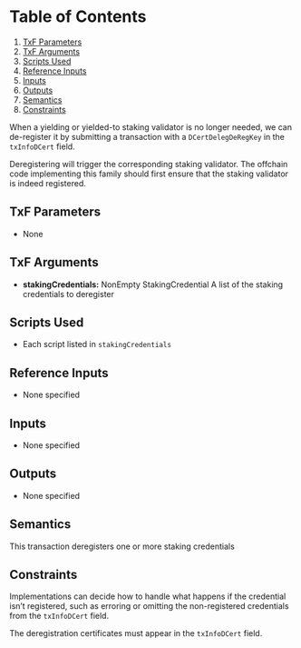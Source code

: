 # Table of Contents

1. [TxF Parameters](#org929b516)
2. [TxF Arguments](#org02206fa)
3. [Scripts Used](#orgb80971a)
4. [Reference Inputs](#orgec867f0)
5. [Inputs](#org8016040)
6. [Outputs](#org69ed416)
7. [Semantics](#orge82b809)
8. [Constraints](#org187c6f6)

When a yielding or yielded-to staking validator is no longer needed, we can de-register it by submitting a transaction with a `DCertDelegDeRegKey` in the `txInfoDCert` field.

Deregistering will trigger the corresponding staking validator. The offchain code implementing this family should first ensure that the
staking validator is indeed registered.

<a id="org929b516"></a>

## TxF Parameters

- None

<a id="org02206fa"></a>

## TxF Arguments

- **stakingCredentials:** NonEmpty StakingCredential
    A list of the staking credentials to deregister

<a id="orgb80971a"></a>

## Scripts Used

- Each script listed in `stakingCredentials`

<a id="orgec867f0"></a>

## Reference Inputs

- None specified

<a id="org8016040"></a>

## Inputs

- None specified

<a id="org69ed416"></a>

## Outputs

- None specified

<a id="orge82b809"></a>

## Semantics

This transaction deregisters one or more staking credentials

<a id="org187c6f6"></a>

## Constraints

Implementations can decide how to handle what happens if the credential isn&rsquo;t registered, such as erroring or omitting the non-registered credentials from the `txInfoDCert` field.

The deregistration certificates must appear in the `txInfoDCert` field.
